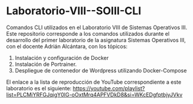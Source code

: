 # Laboratorio-VIII--SOIII-CLI
Comandos CLI utilizados en el Laboratorio VIII de Sistemas Operativos III.
Este repositorio corresponde a los comandos utilizados durante el desarrollo del primer laboratorio de la asignatura Sistemas Operativos III, con el docente Adrián Alcántara, con los tópicos:

1. Instalación y configuración de Docker
2. Instalación de Portrainer.
3. Despliegue de contenedor de Wordpress utilizando Docker-Compose

El enlace a la lista de reproducción de YouTube correspondiente a este laboratorio es el siguiente: 
https://youtube.com/playlist?list=PLCMiYRFGJqigY0lG-oOxtMrq4APFVDkD8&si=WKcEDgfptbjyJVkv
